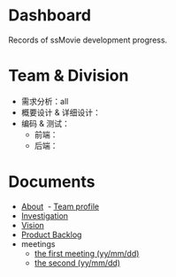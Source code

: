 # Dashboard
Records of ssMovie development progress.
# Team & Division
- 需求分析：all
- 概要设计 & 详细设计：
- 编码 & 测试：
  - 前端：
  - 后端： 
# Documents
  - [About]()
  - [Team profile]()
  - [Investigation]()
  - [Vision]()
  - [Product Backlog]()
  - meetings
    - [the first meeting (yy/mm/dd)]()
    - [the second (yy/mm/dd)]()
